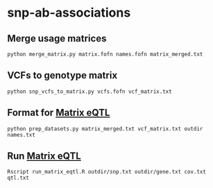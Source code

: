 # snp-ab-associations
## Merge usage matrices
```
python merge_matrix.py matrix.fofn names.fofn matrix_merged.txt
```

## VCFs to genotype matrix 
```
python snp_vcfs_to_matrix.py vcfs.fofn vcf_matrix.txt
```

## Format for [Matrix eQTL](http://www.bios.unc.edu/research/genomic_software/Matrix_eQTL/)
```
python prep_datasets.py matrix_merged.txt vcf_matrix.txt outdir names.txt
```

## Run [Matrix eQTL](http://www.bios.unc.edu/research/genomic_software/Matrix_eQTL/)
```
Rscript run_matrix_eqtl.R outdir/snp.txt outdir/gene.txt cov.txt qtl.txt
```
